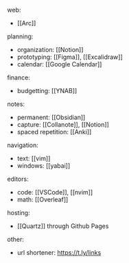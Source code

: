 web:
- [[Arc]]

planning:
- organization: [[Notion]]
- prototyping: [[Figma]], [[Excalidraw]]
- calendar: [[Google Calendar]]

finance:
- budgetting: [[YNAB]]

notes:
- permanent: [[Obsidian]]
- capture: [[Collanote]], [[Notion]] 
- spaced repetition: [[Anki]]

navigation:
- text: [[vim]]
- windows: [[yabai]]

editors:
- code: [[VSCode]], [[nvim]]
- math: [[Overleaf]]

hosting:
- [[Quartz]] through Github Pages

other:
- url shortener: https://t.ly/links
